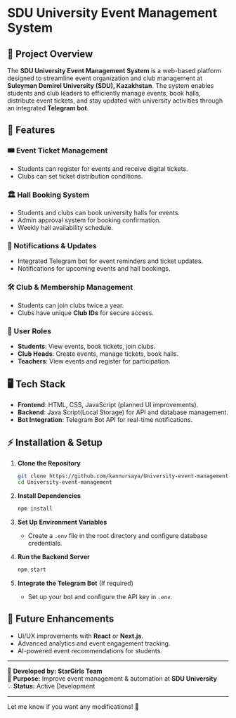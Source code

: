 # **SDU University Event Management System**  

## **📌 Project Overview**  
The **SDU University Event Management System** is a web-based platform designed to streamline event organization and club management at **Suleyman Demirel University (SDU), Kazakhstan**. The system enables students and club leaders to efficiently manage events, book halls, distribute event tickets, and stay updated with university activities through an integrated **Telegram bot**.  

## **🚀 Features**  

### **🎟 Event Ticket Management**  
- Students can register for events and receive digital tickets.
- Clubs can set ticket distribution conditions.  

### **🏛 Hall Booking System**  
- Students and clubs can book university halls for events.  
- Admin approval system for booking confirmation.  
- Weekly hall availability schedule.  

### **📢 Notifications & Updates**  
- Integrated Telegram bot for event reminders and ticket updates.  
- Notifications for upcoming events and hall bookings.  

### **🛠 Club & Membership Management**  
- Students can join clubs twice a year.  
- Clubs have unique **Club IDs** for secure access.  

### **🔐 User Roles**  
- **Students**: View events, book tickets, join clubs.  
- **Club Heads**: Create events, manage tickets, book halls.  
- **Teachers**: View events and register for participation.  

## **🖥 Tech Stack**  
- **Frontend**: HTML, CSS, JavaScript (planned UI improvements).  
- **Backend**: Java Script(Local Storage) for API and database management.    
- **Bot Integration**: Telegram Bot API for real-time notifications.  

## **⚡ Installation & Setup**  

1. **Clone the Repository**  
   ```bash
   git clone https://github.com/kannursaya/University-event-management.git
   cd University-event-management
   ```

2. **Install Dependencies**  
   ```bash
   npm install
   ```

3. **Set Up Environment Variables**  
   - Create a `.env` file in the root directory and configure database credentials.  

4. **Run the Backend Server**  
   ```bash
   npm start
   ```

5. **Integrate the Telegram Bot** (If required)  
   - Set up your bot and configure the API key in `.env`.  

## **🌟 Future Enhancements**  
- UI/UX improvements with **React** or **Next.js**.  
- Advanced analytics and event engagement tracking.  
- AI-powered event recommendations for students.  

---

📌 **Developed by:** **StarGirls Team**  
🎯 **Purpose:** Improve event management & automation at **SDU University**  
💡 **Status:** Active Development  

---

Let me know if you want any modifications! 🚀
